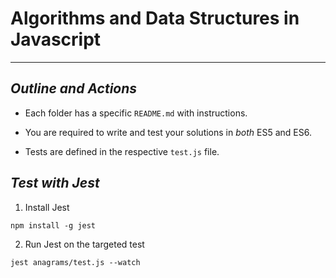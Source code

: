 # Algorithms and Data Structures in Javascript
---

## *Outline and Actions*

* Each folder has a specific `README.md` with instructions. 

* You are required to write and test your solutions in *both* ES5 and ES6. 

* Tests are defined in the respective `test.js` file.

## *Test with Jest*

1. Install Jest
```shell
npm install -g jest
```
2. Run Jest on the targeted test
```shell
jest anagrams/test.js --watch